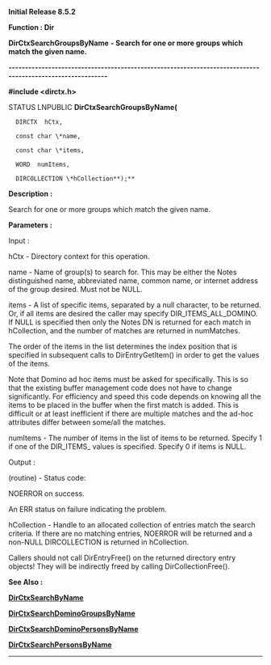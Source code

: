 




<!--
 /\* Font Definitions \*/
 @font-face
 {font-family:Helv;
 panose-1:2 11 6 4 2 2 2 3 2 4;}
@font-face
 {font-family:"Cambria Math";
 panose-1:2 4 5 3 5 4 6 3 2 4;}
 /\* Style Definitions \*/
 p.MsoNormal, li.MsoNormal, div.MsoNormal
 {margin-top:0cm;
 margin-right:0cm;
 margin-bottom:8.0pt;
 margin-left:0cm;
 line-height:107%;
 font-size:11.0pt;
 font-family:"Calibri",sans-serif;}
.MsoChpDefault
 {font-size:11.0pt;}
.MsoPapDefault
 {margin-bottom:8.0pt;
 line-height:107%;}
 /\* Page Definitions \*/
 @page WordSection1
 {size:612.0pt 792.0pt;
 margin:72.0pt 72.0pt 72.0pt 72.0pt;}
div.WordSection1
 {page:WordSection1;}
-->




**Initial Release 8.5.2**



**Function : Dir**



**DirCtxSearchGroupsByName** **- Search
for one or more groups which match the given name.** 


**----------------------------------------------------------------------------------------------------------**



**#include <dirctx.h>**



STATUS
LNPUBLIC **DirCtxSearchGroupsByName(**  

      DIRCTX  hCtx,  

      const char \*name,  

      const char \*items,  

      WORD  numItems,  

      DIRCOLLECTION \*hCollection**);**



**Description :**



Search for
one or more groups which match the given name. 


 


**Parameters :**



Input :  

hCtx  -  Directory context for this operation.  

  

name  -  Name of group(s) to search for. This may be either the Notes
distinguished name, abbreviated name, common name, or internet address of the
group desired. Must not be NULL.  

  

items  -  A list of specific items, separated by a null character, to be returned.
Or, if all items are desired the caller may specify DIR\_ITEMS\_ALL\_DOMINO. If
NULL is specified then only the Notes DN is returned for each match in
hCollection, and the number of matches are returned in numMatches.   

The order of the items in the list determines the index position that is
specified in subsequent calls to DirEntryGetItem() in order to get the values
of the items.   

Note that Domino ad hoc items must be asked for specifically. This is so that
the existing buffer management code does not have to change significantly. For
efficiency and speed this code depends on knowing all the items to be placed in
the buffer when the first match is added. This is difficult or at least
inefficient if there are multiple matches and the ad-hoc attributes differ
between some/all the matches.  

  

numItems  -  The number of items in the list of items to be returned. Specify 1
if one of the DIR\_ITEMS\_ values is specified. Specify 0 if items is NULL.  

  




Output :  

(routine)  -  Status code:   

NOERROR on success.   

An ERR status on failure indicating the problem.   

  

  

hCollection  -  Handle to an allocated collection of entries match the search
criteria. If there are no matching entries, NOERROR will be returned and a
non-NULL DIRCOLLECTION is returned in hCollection.   

Callers should not call DirEntryFree() on the returned directory entry objects!
They will be indirectly freed by calling DirCollectionFree().  

  




 **See Also :**


**[DirCtxSearchByName](DirCtxSearchByName.md)**


**[DirCtxSearchDominoGroupsByName](DirCtxSearchDominoGroupsByName.md)**


**[DirCtxSearchDominoPersonsByName](DirCtxSearchDominoPersonsByName.md)**


**[DirCtxSearchPersonsByName](DirCtxSearchPersonsByName.md)**



----------------------------------------------------------------------------------------------------------


 





